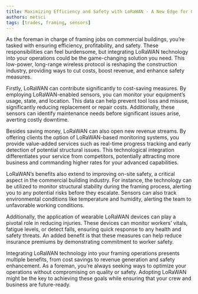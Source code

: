 ```yaml
---
title: Maximizing Efficiency and Safety with LoRaWAN - A New Edge for Commercial Building Framing
authors: metsci
tags: [trades, framing, sensors]
---
```


As the foreman in charge of framing jobs on commercial buildings, you’re tasked with ensuring efficiency, profitability, and safety. These responsibilities can feel burdensome, but integrating LoRaWAN technology into your operations could be the game-changing solution you need. This low-power, long-range wireless protocol is reshaping the construction industry, providing ways to cut costs, boost revenue, and enhance safety measures.<!-- truncate -->

Firstly, LoRaWAN can contribute significantly to cost-saving measures. By employing LoRaWAN-enabled sensors, you can monitor your equipment’s usage, state, and location. This data can help prevent tool loss and misuse, significantly reducing replacement or repair costs. Additionally, these sensors can identify maintenance needs before significant issues arise, averting costly downtime.

Besides saving money, LoRaWAN can also open new revenue streams. By offering clients the option of LoRaWAN-based monitoring systems, you provide value-added services such as real-time progress tracking and early detection of potential structural issues. This technological integration differentiates your service from competitors, potentially attracting more business and commanding higher rates for your advanced capabilities.

LoRaWAN’s benefits also extend to improving on-site safety, a critical aspect in the commercial building industry. For instance, the technology can be utilized to monitor structural stability during the framing process, alerting you to any potential risks before they escalate. Sensors can also track environmental conditions like temperature and humidity, alerting the team to unfavorable working conditions.

Additionally, the application of wearable LoRaWAN devices can play a pivotal role in reducing injuries. These devices can monitor workers’ vitals, fatigue levels, or detect falls, ensuring quick response to any health and safety threats. An added benefit is that these measures can help reduce insurance premiums by demonstrating commitment to worker safety.

Integrating LoRaWAN technology into your framing operations presents multiple benefits, from cost savings to revenue generation and safety enhancement. As a foreman, you’re always seeking ways to optimize your operations without compromising on quality or safety. Adopting LoRaWAN might be the key to achieving these goals while ensuring that your crew and business are future-ready.